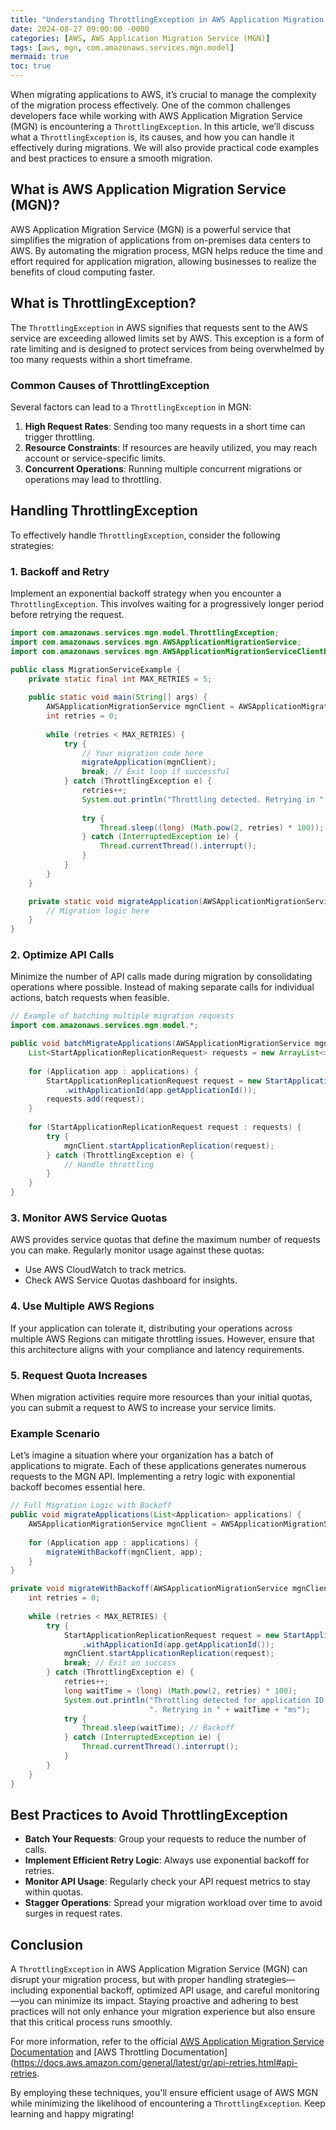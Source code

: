 ```yaml
---
title: "Understanding ThrottlingException in AWS Application Migration Service (MGN)"
date: 2024-08-27 09:00:00 -0000
categories: [AWS, AWS Application Migration Service (MGN)]
tags: [aws, mgn, com.amazonaws.services.mgn.model]
mermaid: true
toc: true
---
```



When migrating applications to AWS, it’s crucial to manage the complexity of the migration process effectively. One of the common challenges developers face while working with AWS Application Migration Service (MGN) is encountering a `ThrottlingException`. In this article, we’ll discuss what a `ThrottlingException` is, its causes, and how you can handle it effectively during migrations. We will also provide practical code examples and best practices to ensure a smooth migration.

## What is AWS Application Migration Service (MGN)?

AWS Application Migration Service (MGN) is a powerful service that simplifies the migration of applications from on-premises data centers to AWS. By automating the migration process, MGN helps reduce the time and effort required for application migration, allowing businesses to realize the benefits of cloud computing faster.

## What is ThrottlingException?

The `ThrottlingException` in AWS signifies that requests sent to the AWS service are exceeding allowed limits set by AWS. This exception is a form of rate limiting and is designed to protect services from being overwhelmed by too many requests within a short timeframe.

### Common Causes of ThrottlingException

Several factors can lead to a `ThrottlingException` in MGN:

1. **High Request Rates**: Sending too many requests in a short time can trigger throttling.
2. **Resource Constraints**: If resources are heavily utilized, you may reach account or service-specific limits.
3. **Concurrent Operations**: Running multiple concurrent migrations or operations may lead to throttling.

## Handling ThrottlingException

To effectively handle `ThrottlingException`, consider the following strategies:

### 1. Backoff and Retry

Implement an exponential backoff strategy when you encounter a `ThrottlingException`. This involves waiting for a progressively longer period before retrying the request.

```java
import com.amazonaws.services.mgn.model.ThrottlingException;
import com.amazonaws.services.mgn.AWSApplicationMigrationService;
import com.amazonaws.services.mgn.AWSApplicationMigrationServiceClientBuilder;

public class MigrationServiceExample {
    private static final int MAX_RETRIES = 5;
    
    public static void main(String[] args) {
        AWSApplicationMigrationService mgnClient = AWSApplicationMigrationServiceClientBuilder.defaultClient();
        int retries = 0;
        
        while (retries < MAX_RETRIES) {
            try {
                // Your migration code here
                migrateApplication(mgnClient);
                break; // Exit loop if successful
            } catch (ThrottlingException e) {
                retries++;
                System.out.println("Throttling detected. Retrying in " + (Math.pow(2, retries) * 100) + "ms");
                
                try {
                    Thread.sleep((long) (Math.pow(2, retries) * 100));
                } catch (InterruptedException ie) {
                    Thread.currentThread().interrupt();
                }
            }
        }
    }

    private static void migrateApplication(AWSApplicationMigrationService mgnClient) {
        // Migration logic here
    }
}
```

### 2. Optimize API Calls

Minimize the number of API calls made during migration by consolidating operations where possible. Instead of making separate calls for individual actions, batch requests when feasible.

```java
// Example of batching multiple migration requests
import com.amazonaws.services.mgn.model.*;

public void batchMigrateApplications(AWSApplicationMigrationService mgnClient, List<Application> applications) {
    List<StartApplicationReplicationRequest> requests = new ArrayList<>();
    
    for (Application app : applications) {
        StartApplicationReplicationRequest request = new StartApplicationReplicationRequest()
            .withApplicationId(app.getApplicationId());
        requests.add(request);
    }
    
    for (StartApplicationReplicationRequest request : requests) {
        try {
            mgnClient.startApplicationReplication(request);
        } catch (ThrottlingException e) {
            // Handle throttling
        }
    }
}
```

### 3. Monitor AWS Service Quotas

AWS provides service quotas that define the maximum number of requests you can make. Regularly monitor usage against these quotas:

- Use AWS CloudWatch to track metrics.
- Check AWS Service Quotas dashboard for insights.

### 4. Use Multiple AWS Regions

If your application can tolerate it, distributing your operations across multiple AWS Regions can mitigate throttling issues. However, ensure that this architecture aligns with your compliance and latency requirements.

### 5. Request Quota Increases

When migration activities require more resources than your initial quotas, you can submit a request to AWS to increase your service limits.

### Example Scenario

Let’s imagine a situation where your organization has a batch of applications to migrate. Each of these applications generates numerous requests to the MGN API. Implementing a retry logic with exponential backoff becomes essential here.

```java
// Full Migration Logic with Backoff
public void migrateApplications(List<Application> applications) {
    AWSApplicationMigrationService mgnClient = AWSApplicationMigrationServiceClientBuilder.defaultClient();
    
    for (Application app : applications) {
        migrateWithBackoff(mgnClient, app);
    }
}

private void migrateWithBackoff(AWSApplicationMigrationService mgnClient, Application app) {
    int retries = 0;
    
    while (retries < MAX_RETRIES) {
        try {
            StartApplicationReplicationRequest request = new StartApplicationReplicationRequest()
                .withApplicationId(app.getApplicationId());
            mgnClient.startApplicationReplication(request);
            break; // Exit on success
        } catch (ThrottlingException e) {
            retries++;
            long waitTime = (long) (Math.pow(2, retries) * 100);
            System.out.println("Throttling detected for application ID " + app.getApplicationId() + 
                               ". Retrying in " + waitTime + "ms");
            try {
                Thread.sleep(waitTime); // Backoff
            } catch (InterruptedException ie) {
                Thread.currentThread().interrupt();
            }
        }
    }
}
```

## Best Practices to Avoid ThrottlingException

- **Batch Your Requests**: Group your requests to reduce the number of calls.
- **Implement Efficient Retry Logic**: Always use exponential backoff for retries.
- **Monitor API Usage**: Regularly check your API request metrics to stay within quotas.
- **Stagger Operations**: Spread your migration workload over time to avoid surges in request rates.

## Conclusion

A `ThrottlingException` in AWS Application Migration Service (MGN) can disrupt your migration process, but with proper handling strategies—including exponential backoff, optimized API usage, and careful monitoring—you can minimize its impact. Staying proactive and adhering to best practices will not only enhance your migration experience but also ensure that this critical process runs smoothly.

For more information, refer to the official [AWS Application Migration Service Documentation](https://docs.aws.amazon.com/mgn/latest/userguide/what-is-mgn.html) and [AWS Throttling Documentation](https://docs.aws.amazon.com/general/latest/gr/api-retries.html#api-retries.

By employing these techniques, you'll ensure efficient usage of AWS MGN while minimizing the likelihood of encountering a `ThrottlingException`. Keep learning and happy migrating!
